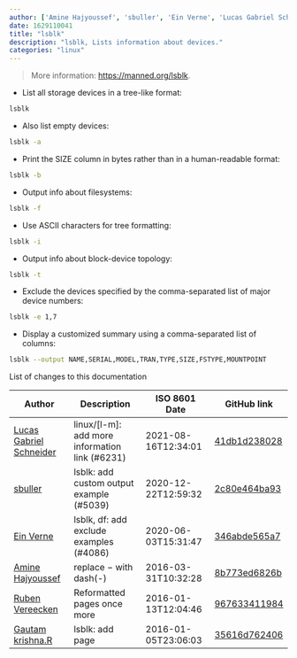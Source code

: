 ```yaml
---
author: ['Amine Hajyoussef', 'sbuller', 'Ein Verne', 'Lucas Gabriel Schneider', 'Gautam krishna.R', 'Ruben Vereecken']
date: 1629110041
title: "lsblk"
description: "lsblk, Lists information about devices."
categories: "linux"
---
```

> More information: <https://manned.org/lsblk>.

- List all storage devices in a tree-like format:

```bash
lsblk
```

- Also list empty devices:

```bash
lsblk -a
```

- Print the SIZE column in bytes rather than in a human-readable format:

```bash
lsblk -b
```

- Output info about filesystems:

```bash
lsblk -f
```

- Use ASCII characters for tree formatting:

```bash
lsblk -i
```

- Output info about block-device topology:

```bash
lsblk -t
```

- Exclude the devices specified by the comma-separated list of major device numbers:

```bash
lsblk -e 1,7
```

- Display a customized summary using a comma-separated list of columns:

```bash
lsblk --output NAME,SERIAL,MODEL,TRAN,TYPE,SIZE,FSTYPE,MOUNTPOINT
```
List of changes to this documentation


Author | Description | ISO 8601 Date | GitHub link
------|-----|-----|-----
[Lucas Gabriel Schneider](mailto:casdpa@gmail.com) | linux/[l-m]: add more information link (#6231) | 2021-08-16T12:34:01 | [41db1d238028](https://github.com/tldr-pages/tldr/commit/41db1d2380286234a89aaa2131d8e1d1c531b850)
[sbuller](mailto:stefan.buller@gmail.com) | lsblk: add custom output example (#5039) | 2020-12-22T12:59:32 | [2c80e464ba93](https://github.com/tldr-pages/tldr/commit/2c80e464ba93f675db5c39412c1d563247ef7fa9)
[Ein Verne](mailto:einverne@gmail.com) | lsblk, df: add exclude examples (#4086) | 2020-06-03T15:31:47 | [346abde565a7](https://github.com/tldr-pages/tldr/commit/346abde565a7281fc56ae5643239799b7a13e2cf)
[Amine Hajyoussef](mailto:hajyoussef.amine@gmail.com) | replace − with dash(-) | 2016-03-31T10:32:28 | [8b773ed6826b](https://github.com/tldr-pages/tldr/commit/8b773ed6826b8c7e82e71a1be8c6fa16670d2607)
[Ruben Vereecken](mailto:rubenvereecken@gmail.com) | Reformatted pages once more | 2016-01-13T12:04:46 | [967633411984](https://github.com/tldr-pages/tldr/commit/9676334119847078e5e05fec393a3fe36991dbc2)
[Gautam krishna.R](mailto:rgautamkrishna@gmail.com) | lsblk: add page | 2016-01-05T23:06:03 | [35616d762406](https://github.com/tldr-pages/tldr/commit/35616d762406bca865e557fd990f17123dc11b45)

